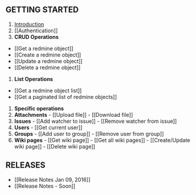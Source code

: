 ## GETTING STARTED
1. [Introduction](/zapadi/redmine-net-api/wiki)
1. [[Authentication]]
1. **CRUD Operations**
  - [[Get a redmine object]]
  - [[Create a redmine object]]
  - [[Update a redmine object]]
  - [[Delete a redmine object]]
1. **List Operations**
  - [[Get a redmine object list]]
  - [[Get a paginated list of redmine objects]]
1. **Specific operations**
  1. **Attachments**
    - [[Upload file]]
    - [[Download file]]
  1. **Issues**
    - [[Add watcher to issue]]
    - [[Remove watcher from issue]]
  1. **Users**
    - [[Get current user]]
  1. **Groups**
    - [[Add user to group]]
    - [[Remove user from group]]
  1. **Wiki pages**
    - [[Get wiki page]]
    - [[Get all wiki pages]]
    - [[Create/Update wiki page]]
    - [[Delete wiki page]]
    
## RELEASES
- [[Release Notes Jan 09, 2016]]
- [[Release Notes - Soon]]
